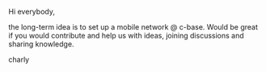 Hi everybody,

the long-term idea is to set up a mobile network @ c-base. Would be great if you would contribute and help us with ideas, joining discussions and sharing knowledge.

charly
